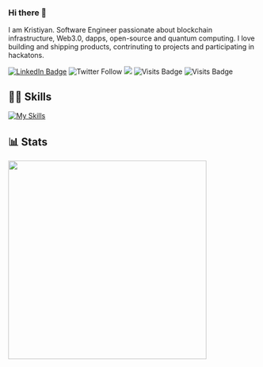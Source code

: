 ### Hi there 👋

I am Kristiyan. Software Engineer passionate about blockchain infrastructure, Web3.0, dapps, open-source and quantum computing. I love building and shipping products, contrinuting to projects and participating in hackatons.


[![LinkedIn Badge](https://img.shields.io/badge/LinkedIn-Profile-informational?style=flat&logo=linkedin&logoColor=white&color=blue)](https://www.linkedin.com/in/kristiyan-dilov-4317a4178/)
![Twitter Follow](https://img.shields.io/twitter/follow/kristiyan514?label=kristiyan514&logo=twitter&color=blue&style=flat)
![](https://dcbadge.vercel.app/api/shield/520315179171446785?style=flat)
![Visits Badge](https://badges.pufler.dev/visits/kris524/kris524?logo=GitHub&color=blueviolet&style=flat-square)
![Visits Badge](https://badges.pufler.dev/visits/kris524)

## 👨‍💻 Skills
[![My Skills](https://skillicons.dev/icons?i=python,rust,aws,git,docker,flask,gitlab,js,html,css,node)](https://skillicons.dev)


## 📊 Stats

<!-- 
<p>
  <a href="#"><img src="https://github-readme-streak-stats.herokuapp.com/?user=kris524&count_private=true" width="400"></a>
</p>
  -->
 <p>
  <a href="#"><img src="https://github-readme-stats.vercel.app/api?username=kris524&show_icons=true&count_private=true" width="400"></a>
</p>
 
